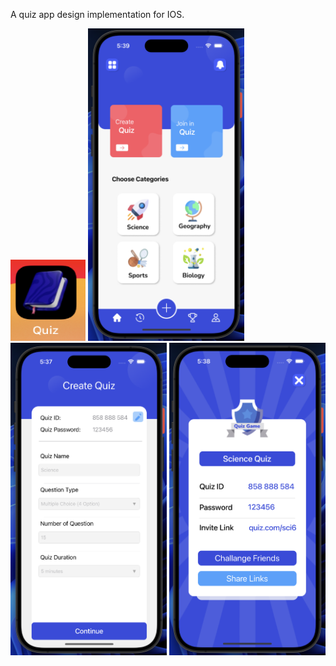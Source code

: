 A quiz app design implementation for IOS.


<img src="https://github.com/zeeshan2k2/Quiz/blob/main/app%20icon.png" width="120" height="130">
<img src="https://github.com/zeeshan2k2/Quiz/blob/main/Home.png" width="250" height="500">
<img src="https://github.com/zeeshan2k2/Quiz/blob/main/Create%20Quiz.png" width="250" height="500">
<img src="https://github.com/zeeshan2k2/Quiz/blob/main/Share%20.png" width="250" height="500">

